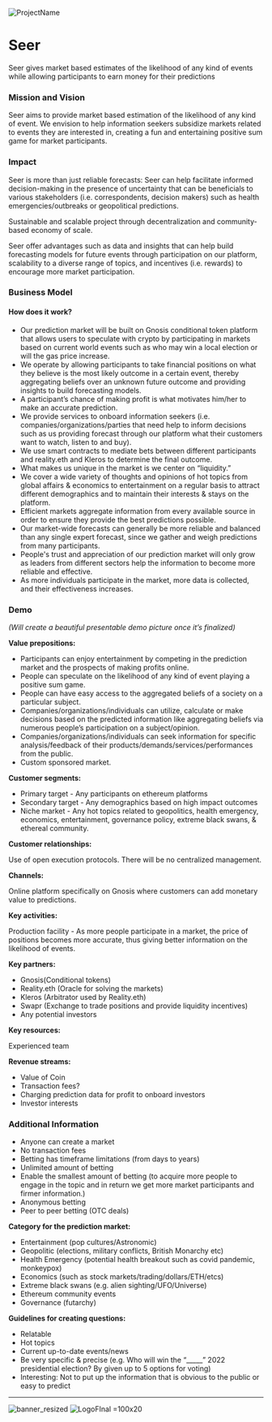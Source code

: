 
![ProjectName](https://user-images.githubusercontent.com/113799257/190891916-ee183166-708f-4397-aeb6-c6a8a8424a82.png)

# Seer
Seer gives market based estimates of the likelihood of any kind of events while allowing participants to earn money for their predictions



### Mission and Vision
Seer aims to provide market based estimation of the likelihood of any kind of event. We envision to help information seekers subsidize markets related to events they are interested in, creating a fun and entertaining positive sum game for market participants.


### Impact
Seer is more than just reliable forecasts: Seer can help facilitate informed decision-making in the presence of uncertainty that can be beneficials to various stakeholders (i.e. correspondents, decision makers) such as health emergencies/outbreaks or geopolitical predictions.  

Sustainable and scalable project through decentralization and community-based economy of scale.

Seer offer advantages such as data and insights that can help build forecasting models for future events through participation on our platform, scalability to a diverse range of topics, and incentives (i.e. rewards) to encourage more market participation.
### Business Model
#### How does it work?
- Our prediction market will be built on Gnosis conditional token platform that allows users to speculate with crypto by participating in markets based on current world events such as who may win a local election or will the gas price increase.
- We operate by allowing participants to take financial positions on what they believe is the most likely outcome in a certain event, thereby aggregating beliefs over an unknown future outcome and providing insights to build forecasting models.
- A participant’s chance of making profit is what motivates him/her to make an accurate prediction.
- We provide services to onboard information seekers (i.e. companies/organizations/parties that need help to inform decisions such as us providing forecast through our platform what their customers want to watch, listen to and buy).
- We use smart contracts to mediate bets between different participants and reality.eth and Kleros to determine the final outcome.
- What makes us unique in the market is we center on “liquidity.”
- We cover a wide variety of thoughts and opinions of hot topics from global affairs & economics to entertainment on a regular basis to attract different demographics and to maintain their interests & stays on the platform.
- Efficient markets aggregate information from every available source in order to ensure they provide the best predictions possible.
- Our market-wide forecasts can generally be more reliable and balanced than any single expert forecast, since we gather and weigh predictions from many participants.
- People's trust and appreciation of our prediction market will only grow as leaders from different sectors help the information to become more reliable and effective.
- As more individuals participate in the market, more data is collected, and their effectiveness increases.

###
### Demo






*(Will create a beautiful presentable demo picture once it’s finalized)*








**Value prepositions:**

- Participants can enjoy entertainment by competing in the prediction market and the prospects of making profits online.
- People can speculate on the likelihood of any kind of event playing a positive sum game.
- People can have easy access to the aggregated beliefs of a society on a particular subject.
- Companies/organizations/individuals can utilize, calculate or make decisions based on the predicted information like aggregating beliefs via numerous people’s participation on a subject/opinion.
- Companies/organizations/individuals can seek information for specific analysis/feedback of their products/demands/services/performances from the public.
- Custom sponsored market.

**Customer segments:** ​​

- Primary target - Any participants on ethereum platforms
- Secondary target - Any demographics based on high impact outcomes
- Niche market - Any hot topics related to geopolitics, health emergency, economics, entertainment, governance policy, extreme black swans, & ethereal community.

**Customer relationships:**

Use of open execution protocols. There will be no centralized management.

**Channels:**

Online platform specifically on Gnosis where customers can add monetary value to predictions.

**Key activities:**

Production facility - As more people participate in a market, the price of positions becomes more accurate, thus giving better information on the likelihood of events.


**Key partners:**

- Gnosis(Conditional tokens)
- Reality.eth (Oracle for solving the markets)
- Kleros (Arbitrator used by Reality.eth)
- Swapr (Exchange to trade positions and provide liquidity incentives)
- Any potential investors

**Key resources:**

Experienced team

**Revenue streams:**

- Value of Coin
- Transaction fees?
- Charging prediction data for profit to onboard investors
- Investor interests


### Additional Information
- Anyone can create a market
- No transaction fees
- Betting has timeframe limitations (from days to years)
- Unlimited amount of betting
- Enable the smallest amount of betting (to acquire more people to engage in the topic and in return we get more market participants and firmer information.)
- Anonymous betting
- Peer to peer betting (OTC deals)

**Category for the prediction market:**

- Entertainment (pop cultures/Astronomic)
- Geopolitic (elections, military conflicts, British Monarchy etc)
- Health Emergency (potential health breakout such as covid pandemic, monkeypox)
- Economics (such as stock markets/trading/dollars/ETH/etcs)
- Extreme black swans (e.g. alien sighting/UFO/Universe)
- Ethereum community events
- Governance (futarchy)

**Guidelines for creating questions:**

- Relatable
- Hot topics
- Current up-to-date events/news
- Be very specific & precise (e.g. Who will win the “\_\_\_\_\_” 2022 presidential election? By given up to 5 options for voting)
- Interesting: Not to put up the information that is obvious to the public or easy to predict
****
![banner_resized](https://user-images.githubusercontent.com/113799257/190891901-5d745776-572b-4a89-a171-e69530eadb07.jpg)
![LogoFInal =100x20](https://user-images.githubusercontent.com/113799257/190891922-cd353a06-bec0-4e57-a671-3e9ebfb78524.png)
